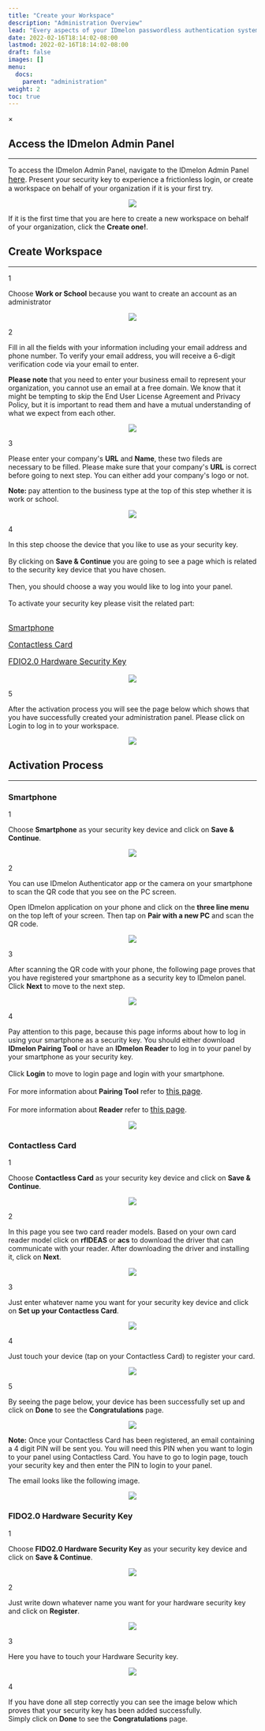 ```yaml
---
title: "Create your Workspace"
description: "Administration Overview"
lead: "Every aspects of your IDmelon passwordless authentication system can be managed from the IDmelon Admin Panel. This includes enrolling and activating users' security keys, instantly granting or restricting access, carefully monitoring users' access, managing licenses, and more."
date: 2022-02-16T18:14:02-08:00
lastmod: 2022-02-16T18:14:02-08:00
draft: false
images: []
menu:
  docs:
    parent: "administration"
weight: 2
toc: true
---
```


<div id="_modal" class="modal">
  <span class="close">&times;</span>
  <img class="modal-content" id="img01">
</div>

## Access the IDmelon Admin Panel

<hr class="hr-line">

<p>To access the IDmelon Admin Panel, navigate to the IDmelon Admin Panel <a href="https://panel.idmelon.com" style="font-size:16px;">here</a>.
Present your security key to experience a frictionless login, or create a workspace on behalf of your organization if it is your first try.<p>

<div align="center">
    <img src="/images/vendor/Panel/workspace/1.png" class="doc-img-frame">
</div>

If it is the first time that you are here to create a new workspace on behalf of your organization, click the **Create one!**.

## Create Workspace

<hr class="hr-line">

<div class="step-row-container">
  <div class="step-column step-count-size">
    <p class="step-counter">1</p>
  </div>
  <div class="card-column">
    <div class="step-text" >
      <div class="card-body">
        <p> Choose <span style="font-weight:bold">Work or School</span> because you want to create an account as an administrator
        </p>
      </div>
    </div>
  </div>
</div>

<div align="center">
    <img src="/images/vendor/Panel/workspace/2.png" class="doc-img-frame">
</div>

<div class="step-row-container">
  <div class="step-column step-count-size">
    <p class="step-counter">2</p>
  </div>
  <div class="card-column">
    <div class="step-text" >
      <div class="card-body">
        <p>Fill in all the fields with your information including your email address and phone number. To verify your email address, you will receive a 6-digit verification code via your email to enter.</p>
      </div>
    </div>
  </div>
</div>

<p class="note-body">
<span style="font-weight:bold;">Please note</span> that you need to enter your business email to represent your organization, you cannot use an email at a free domain. We know that it might be tempting to skip the End User License Agreement and Privacy Policy, but it is important to read them and have a mutual understanding of what we expect from each other.</p>

<div align="center">
    <img src="/images/vendor/Panel/workspace/3.png" class="doc-img-frame">
</div>

<div class="step-row-container">
  <div class="step-column step-count-size">
    <p class="step-counter">3</p>
  </div>
  <div class="card-column">
    <div class="step-text" >
      <div class="card-body">
        <p>Please enter your company's <span style="font-weight:bold;">URL</span> and <span style="font-weight:bold;">Name</span>, these two fileds are necessary to be filled. Please make sure that your company's <span style="font-weight:bold;">URL</span> is correct before going to next step. You can either add your company's logo or not.</p>
      </div>
    </div>
  </div>
</div>

<p class="note-body">
<span style="font-weight:bold;">Note: </span> pay attention to the business type at the top of this step whether it is work or school.</p>

<div align="center">
    <img src="/images/vendor/Panel/workspace/7.png" class="doc-img-frame">
</div>

<div class="step-row-container">
  <div class="step-column step-count-size">
    <p class="step-counter">4</p>
  </div>
  <div class="card-column">
    <div class="step-text" >
      <div class="card-body">
        <p>In this step choose the device that you like to use as your security key.<br><br>
            By clicking on <span style="font-weight:bold;">Save & Continue</span> you are going to see a page which is related to the security key device that you have chosen.<br><br>
            Then, you should choose a way you would like to log into your panel.<br><br>
            To activate your security key please visit the related part:<br><br>
            </p>
            <div class="step-row-container">
            <div class="step-column bullet-container">
                <div class="bullet"></div>
            </div>
            <div class="card-column">
                <div class="step-text" >
                <div class="card-body">
                    <p><a href="#smartphone" style="font-size:16px;">Smartphone</a></p>
                </div>
                </div>
            </div>
            </div>
            <div class="step-row-container">
            <div class="step-column bullet-container">
                <div class="bullet"></div>
            </div>
            <div class="card-column">
                <div class="step-text" >
                <div class="card-body">
                    <p><a href="#contactless-card" style="font-size:16px;">Contactless Card</a></p>
                </div>
                </div>
            </div>
            </div>
            <div class="step-row-container">
            <div class="step-column bullet-container">
                <div class="bullet"></div>
            </div>
            <div class="card-column">
                <div class="step-text" >
                <div class="card-body">
                    <a href="#fido2.0-hardware-scurity-key" style="font-size:16px;">FDIO2.0 Hardware Security Key</a><br><br>
                </div>
                </div>
            </div>
            </div>
      </div>
    </div>
  </div>
</div>

<div align="center">
    <img src="/images/vendor/Panel/workspace/9-1.png" class="doc-img-frame">
</div>

<div class="step-row-container">
  <div class="step-column step-count-size">
    <p class="step-counter">5</p>
  </div>
  <div class="card-column">
    <div class="step-text" >
      <div class="card-body">
        <p>After the activation process you will see the page below which shows that you have successfully created your administration panel. Please click on Login to log in to your workspace.</p>
      </div>
    </div>
  </div>
</div>

<div align="center">
    <img src="/images/vendor/Panel/workspace/11.png" class="doc-img-frame">
</div>

## Activation Process

<hr class="hr-line">

### Smartphone

<div class="step-row-container">
  <div class="step-column step-count-size">
    <p class="step-counter">1</p>
  </div>
  <div class="card-column">
    <div class="step-text" >
      <div class="card-body">
        <p> Choose <span style="font-weight:bold">Smartphone</span> as your security key device and click on <span style="font-weight:bold"> Save & Continue</span>.
        </p>
      </div>
    </div>
  </div>
</div>
<div align="center">
    <img src="/images/vendor/Panel/workspace/9-1.png" class="doc-img-frame">
</div>

<div class="step-row-container">
  <div class="step-column step-count-size">
    <p class="step-counter">2</p>
  </div>
  <div class="card-column">
    <div class="step-text" >
      <div class="card-body">
        <p> You can use IDmelon Authenticator app or the camera on your smartphone to scan the QR code that you see on the PC screen.</p>
        <p> Open IDmelon application on your phone and click on the <span style="font-weight:bold">three line menu</span> on the top left of your screen. Then tap on <span style="font-weight:bold">Pair with a new PC</span> and scan the QR code.</p>
      </div>
    </div>
  </div>
</div>
<div align="center">
    <img src="/images/vendor/Panel/workspace/9-1-2.png" class="doc-img-frame">
</div>

<div class="step-row-container">
  <div class="step-column step-count-size">
    <p class="step-counter">3</p>
  </div>
  <div class="card-column">
    <div class="step-text" >
      <div class="card-body">
        <p> After scanning the QR code with your phone, the following page proves that you have registered your smartphone as a security key to IDmelon panel. Click <span style="font-weight:bold">Next</span> to move to the next step.</p>
      </div>
    </div>
  </div>
</div>
<div align="center">
    <img src="/images/vendor/Panel/workspace/9-2-3.png" class="doc-img-frame">
</div>

<div class="step-row-container">
  <div class="step-column step-count-size">
    <p class="step-counter">4</p>
  </div>
  <div class="card-column">
    <div class="step-text" >
      <div class="card-body">
        <p>Pay attention to this page, because this page informs about how to log in using your smartphone as a security key. You should either download <span style="font-weight:bold">IDmelon Pairing Tool</span> or have an <span style="font-weight:bold">IDmelon Reader</span> to log in to your panel by your smartphone as your security key.<br><br>
        Click <span style="font-weight:bold">Login</span> to move to login page and login with your smartphone.<br><br>
        For more information about <span style="font-weight:bold">Pairing Tool</span> refer to <a href="https://docs.idmelon.com/docs/pairingtool/ourparigintool/" style="font-size:16px;">this page</a>.<br><br>
        For more information about <span style="font-weight:bold">Reader</span> refer to <a href="https://docs.idmelon.com/docs/readeguide/reader/" style="font-size:16px;">this page</a>.<br>
        </p>
      </div>
    </div>
  </div>
</div>
<div align="center">
    <img src="/images/vendor/Panel/workspace/9-2-4.png" class="doc-img-frame">
</div>

### Contactless Card

<div class="step-row-container">
  <div class="step-column step-count-size">
    <p class="step-counter">1</p>
  </div>
  <div class="card-column">
    <div class="step-text" >
      <div class="card-body">
        <p> Choose <span style="font-weight:bold">Contactless Card</span> as your security key device and click on <span style="font-weight:bold"> Save & Continue</span>.
        </p>
      </div>
    </div>
  </div>
</div>

<div align="center">
    <img src="/images/vendor/Panel/workspace/A1.png" class="doc-img-frame">
</div>

<div class="step-row-container">
  <div class="step-column step-count-size">
    <p class="step-counter">2</p>
  </div>
  <div class="card-column">
    <div class="step-text" >
      <div class="card-body">
        <p> In this page you see two card reader models. Based on your own card reader model click on <span style="font-weight:bold">rfIDEAS</span> or <span style="font-weight:bold">acs</span> to download the driver that can communicate with your reader. After downloading the driver and installing it, click on <span style="font-weight:bold">Next</span>.
        </p>
      </div>
    </div>
  </div>
</div>

<div align="center">
    <img src="/images/vendor/Panel/workspace/A2.png" class="doc-img-frame">
</div>

<div class="step-row-container">
  <div class="step-column step-count-size">
    <p class="step-counter">3</p>
  </div>
  <div class="card-column">
    <div class="step-text" >
      <div class="card-body">
        <p>Just enter whatever name you want for your security key device and click on <span style="font-weight:bold">Set up your Contactless Card</span>.
        </p>
      </div>
    </div>
  </div>
</div>

<div align="center">
    <img src="/images/vendor/Panel/workspace/A3.png" class="doc-img-frame">
</div>

<div class="step-row-container">
  <div class="step-column step-count-size">
    <p class="step-counter">4</p>
  </div>
  <div class="card-column">
    <div class="step-text" >
      <div class="card-body">
        <p>Just touch your device (tap on your Contactless Card) to register your card.</span>
        </p>
      </div>
    </div>
  </div>
</div>

<div align="center">
    <img src="/images/vendor/Panel/workspace/A4.png" class="doc-img-frame">
</div>

<div class="step-row-container">
  <div class="step-column step-count-size">
    <p class="step-counter">5</p>
  </div>
  <div class="card-column">
    <div class="step-text" >
      <div class="card-body">
        <p>By seeing the page below, your device has been successfully set up and click on <span style="font-weight:bold">Done</span> to see the <span style="font-weight:bold">Congratulations</span> page.</span>
        </p>
      </div>
    </div>
  </div>
</div>

<div align="center">
    <img src="/images/vendor/Panel/workspace/A5.png" class="doc-img-frame">
</div>

<p class="note-body"><span style="font-weight:bold;">Note:</span> Once your Contactless Card has been registered, an email containing a 4 digit PIN will be sent you. You will need this PIN when you want to login to your panel using Contactless Card. You have to go to login page, touch your security key and then enter the PIN to login to your panel.</p>

<div class="step-row-container">
  <div class="step-column bullet-container">
    <div class="bullet"></div>
  </div>
  <div class="card-column">
    <div class="step-text" >
      <div class="card-body">
        <p>The email looks like the following image.</p>
      </div>
    </div>
  </div>
</div>

<div align="center">
    <img src="/images/vendor/Panel/workspace/A7.png" class="doc-img-frame">
</div>

### FIDO2.0 Hardware Security Key

<div class="step-row-container">
  <div class="step-column step-count-size">
    <p class="step-counter">1</p>
  </div>
  <div class="card-column">
    <div class="step-text" >
      <div class="card-body">
        <p> Choose <span style="font-weight:bold">FIDO2.0 Hardware Security Key</span> as your security key device and click on <span style="font-weight:bold"> Save & Continue</span>.
        </p>
      </div>
    </div>
  </div>
</div>

<div align="center">
    <img src="/images/vendor/Panel/workspace/h1.png" class="doc-img-frame">
</div>

<div class="step-row-container">
  <div class="step-column step-count-size">
    <p class="step-counter">2</p>
  </div>
  <div class="card-column">
    <div class="step-text" >
      <div class="card-body">
        <p>Just write down whatever name you want for your hardware security key and click on <span style="font-weight:bold"> Register</span>.
        </p>
      </div>
    </div>
  </div>
</div>

<div align="center">
    <img src="/images/vendor/Panel/workspace/h2.png" class="doc-img-frame">
</div>

<div class="step-row-container">
  <div class="step-column step-count-size">
    <p class="step-counter">3</p>
  </div>
  <div class="card-column">
    <div class="step-text" >
      <div class="card-body">
        <p>Here you have to touch your Hardware Security key.</p>
      </div>
    </div>
  </div>
</div>

<div align="center">
    <img src="/images/vendor/Panel/workspace/h3.png" class="doc-img-frame">
</div>

<div class="step-row-container">
  <div class="step-column step-count-size">
    <p class="step-counter">4</p>
  </div>
  <div class="card-column">
    <div class="step-text" >
      <div class="card-body">
        <p>If you have done all step correctly you can see the image below which proves that your security key has been added successfully.<br>
        Simply click on <span style="font-weight:bold">Done</span> to see the <span style="font-weight:bold">Congratulations</span> page.
        </p>
      </div>
    </div>
  </div>
</div>
